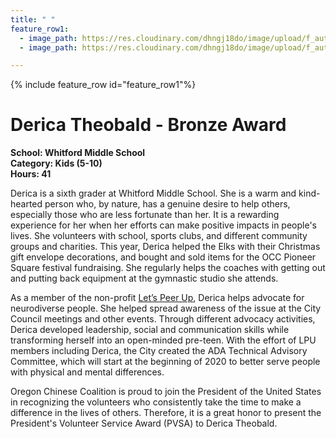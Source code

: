 ```yaml
---
title: " "
feature_row1:
  - image_path: https://res.cloudinary.com/dhngj18do/image/upload/f_auto,q_auto/v1/images/pvsa/2021_Derica_Theobald
  - image_path: https://res.cloudinary.com/dhngj18do/image/upload/f_auto,q_auto/v1/images/activities/year_2021

---
```


{% include feature_row id="feature_row1"%}

# Derica Theobald - Bronze Award

**School: Whitford Middle School**  
**Category: Kids (5-10)**  
**Hours: 41**  

Derica is a sixth grader at Whitford Middle School. She is a warm and kind-hearted person who, by nature, has a genuine desire to help others, especially those who are less fortunate than her. It is a rewarding experience for her when her efforts can make positive impacts in people's lives. She volunteers with school, sports clubs, and different community groups and charities. This year, Derica helped the Elks with their Christmas gift envelope decorations, and bought and sold items for the OCC Pioneer Square festival fundraising. She regularly helps the coaches with getting out and putting back equipment at the gymnastic studio she attends.

As a member of the non-profit [Let’s Peer Up](https://www.letspeerup.org/), Derica helps advocate for neurodiverse people. She helped spread awareness of the issue at the City Council meetings and other events. Through different advocacy activities, Derica developed leadership, social and communication skills while transforming herself into an open-minded pre-teen. With the effort of LPU members including Derica, the City created the ADA Technical Advisory Committee, which will start at the beginning of 2020 to better serve people with physical and mental differences.

Oregon Chinese Coalition is proud to join the President of the United States in recognizing the volunteers who consistently take the time to make a difference in the lives of others. Therefore, it is a great honor to present the President's Volunteer Service Award (PVSA) to Derica Theobald.
